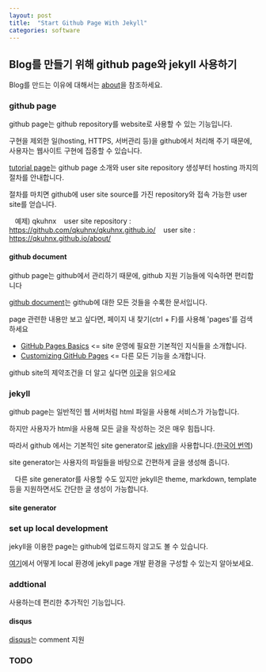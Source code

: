 ```yaml
---
layout: post
title:  "Start Github Page With Jekyll"
categories: software
---
```

## Blog를 만들기 위해 github page와 jekyll 사용하기
Blog를 만드는 이유에 대해서는 [about](/about/)을 참조하세요.

### github page
github page는 github repository를 website로 사용할 수 있는 기능입니다.

구현을 제외한 일(hosting, HTTPS, 서버관리 등)을 github에서 처리해 주기 때문에, 사용자는 웹사이트 구현에 집중할 수 있습니다.

[tutorial page](https://pages.github.com/)는 github page 소개와 user site repository 생성부터 hosting 까지의 절차를 안내합니다.

절차를 마치면 github에 user site source를 가진 repository와 접속 가능한 user site를 얻습니다.

    예제) qkuhnx
    user site repository : https://github.com/qkuhnx/qkuhnx.github.io/ 
    user site : https://qkuhnx.github.io/about/

#### github document
github page는 github에서 관리하기 때문에, github 지원 기능들에 익숙하면 편리합니다

[github document](https://help.github.com/)는 github에 대한 모든 것들을 수록한 문서입니다.

page 관련한 내용만 보고 싶다면, 페이지 내 찾기(ctrl + F)를 사용해 'pages'를 검색하세요

- [GitHub Pages Basics](https://help.github.com/categories/github-pages-basics/) <= site 운영에 필요한 기본적인 지식들을 소개합니다.
- [Customizing GitHub Pages](https://help.github.com/categories/customizing-github-pages/) <= 다른 모든 기능을 소개합니다.

github site의 제약조건을 더 알고 싶다면 [이곳](https://help.github.com/articles/github-terms-of-service/)을 읽으세요

### jekyll
github page는 일반적인 웹 서버처럼 html 파일을 사용해 서비스가 가능합니다.

하지만 사용자가 html을 사용해 모든 글을 작성하는 것은 매우 힘듭니다.

따라서 github 에서는 기본적인 site generator로 [jekyll](https://jekyllrb.com/)을 사용합니다.([한국어 번역](https://jekyllrb-ko.github.io/))

site generator는 사용자의 파일들을 바탕으로 간편하게 글을 생성해 줍니다.

    다른 site generator를 사용할 수도 있지만 jekyll은 theme, markdown, template 등을 지원하면서도 간단한 글 생성이 가능합니다.
  
#### site generator

### set up local development 
jekyll을 이용한 page는 github에 업로드하지 않고도 볼 수 있습니다.

[여기](https://help.github.com/categories/customizing-github-pages/)에서 어떻게 local 환경에 jekyll page 개발 환경을 구성할 수 있는지 알아보세요.

### addtional
사용하는데 편리한 추가적인 기능입니다.

#### disqus
[disqus](https://disqus.com/)는 comment 지원

### TODO
